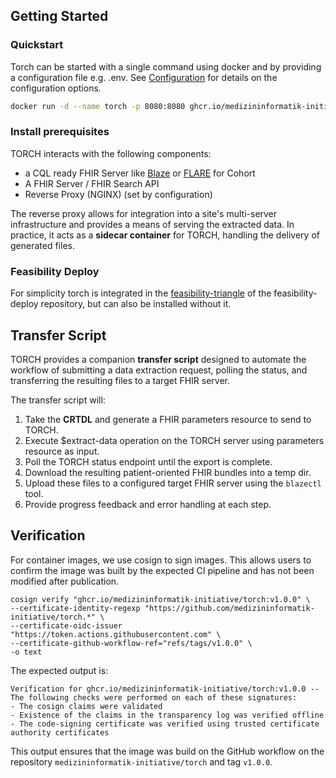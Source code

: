 ## Getting Started

### Quickstart

Torch can be started with a single command using docker and by providing a configuration file e.g. .env.
See [Configuration](configuration.md) for details on the configuration options.
```sh
docker run -d --name torch -p 8080:8080 ghcr.io/medizininformatik-initiative/torch:1.0.0-alpha.7 --env-file [/path/to/.env]
```

### Install prerequisites

TORCH interacts with the following components:

- a CQL ready FHIR Server like [Blaze](https://github.com/samply/blaze)
  or [FLARE](https://github.com/medizininformatik-initiative/flare) for Cohort
- A FHIR Server / FHIR Search API
- Reverse Proxy (NGINX) (set by configuration)

The reverse proxy allows for integration into a site's multi-server infrastructure and provides a means of serving
the extracted data. In practice, it acts as a **sidecar container** for TORCH, handling the delivery of generated files.

### Feasibility Deploy

For simplicity torch is integrated in
the [feasibility-triangle](https://github.com/medizininformatik-initiative/feasibility-deploy/tree/main/feasibility-triangle)
of the feasibility-deploy repository, but can also be installed without it.

## Transfer Script

TORCH provides a companion **transfer script** designed to automate the workflow of submitting a data extraction
request, polling the status, and transferring the resulting files to a target FHIR server.

The transfer script will:

1. Take the **CRTDL** and generate a FHIR parameters resource to send to TORCH.
2. Execute $extract-data operation on the TORCH server using parameters resource as input.
3. Poll the TORCH status endpoint until the export is complete.
4. Download the resulting patient-oriented FHIR bundles into a temp dir.
5. Upload these files to a configured target FHIR server using the `blazectl` tool.
6. Provide progress feedback and error handling at each step.

## Verification

For container images, we use cosign to sign images. This allows users to confirm the image was built by the expected CI
pipeline and has not been modified after publication.

```
cosign verify "ghcr.io/medizininformatik-initiative/torch:v1.0.0" \
--certificate-identity-regexp "https://github.com/medizininformatik-initiative/torch.*" \
--certificate-oidc-issuer "https://token.actions.githubusercontent.com" \
--certificate-github-workflow-ref="refs/tags/v1.0.0" \
-o text
```

The expected output is:

```
Verification for ghcr.io/medizininformatik-initiative/torch:v1.0.0 --
The following checks were performed on each of these signatures:
- The cosign claims were validated
- Existence of the claims in the transparency log was verified offline
- The code-signing certificate was verified using trusted certificate authority certificates
```

This output ensures that the image was build on the GitHub workflow on the repository
`medizininformatik-initiative/torch` and tag `v1.0.0`.

